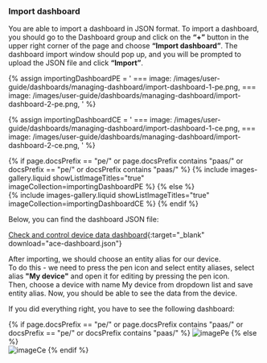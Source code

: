 ### Import dashboard

You are able to import a dashboard in JSON format. To import a dashboard, you should go to the Dashboard group and click
 on the **“+”** button in the upper right corner of the page and choose **“Import dashboard”**. The dashboard import window 
should pop up, and you will be prompted to upload the JSON file and click **“Import”**.

{% assign importingDashboardPE = '
    ===
        image: /images/user-guide/dashboards/managing-dashboard/import-dashboard-1-pe.png,
    ===
        image: /images/user-guide/dashboards/managing-dashboard/import-dashboard-2-pe.png,
    '
%}

{% assign importingDashboardCE = '
    ===
        image: /images/user-guide/dashboards/managing-dashboard/import-dashboard-1-ce.png,
    ===
        image: /images/user-guide/dashboards/managing-dashboard/import-dashboard-2-ce.png,
    '
%}

{% if page.docsPrefix == "pe/" or page.docsPrefix contains "paas/" or docsPrefix == "pe/" or docsPrefix contains "paas/" %}
    {% include images-gallery.liquid showListImageTitles="true" imageCollection=importingDashboardPE %}
{% else %}  
    {% include images-gallery.liquid showListImageTitles="true" imageCollection=importingDashboardCE %}
{% endif %}

Below, you can find the dashboard JSON file:

[Check and control device data dashboard](/docs/devices-library/resources/dashboards/ready-to-go-devices/ace-dashboard.json){:target="_blank" download="ace-dashboard.json"}

After importing, we should choose an entity alias for our device.  
To do this - we need to press the pen icon and select entity aliases, select alias **"My device"** and open it for editing by pressing the pen icon.    
Then, choose a device with name My device from dropdown list and save entity alias. Now, you should be able to see the data from the device. 

If you did everything right, you have to see the following dashboard:

{% if page.docsPrefix == "pe/" or page.docsPrefix contains "paas/" or docsPrefix == "pe/" or docsPrefix contains "paas/" %}
![imagePe](/images/devices-library/ready-to-go-devices/ace-iot-gateway/ace-gateway-dashboard.png)
{% else %}  
![imageCe](/images/devices-library/ready-to-go-devices/ace-iot-gateway/ace-dashboard-1-ce.png)
{% endif %}
